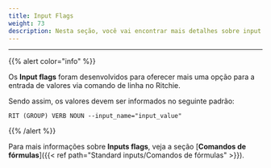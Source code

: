 ```yaml
---
title: Input Flags
weight: 73
description: Nesta seção, você vai encontrar mais detalhes sobre input flags no Ritchie.
---
```


---

{{% alert color="info" %}}

Os **Input flags** foram desenvolvidos para oferecer mais uma opção para a entrada de valores via comando de linha no Ritchie.

Sendo assim, os valores devem ser informados no seguinte padrão:

```text
RIT (GROUP) VERB NOUN --input_name="input_value"
``` 

{{% /alert %}}

Para mais informações sobre **Inputs flags**, veja a seção [**Comandos de fórmulas**]({{< ref path="Standard inputs/Comandos de fórmulas" >}}).
